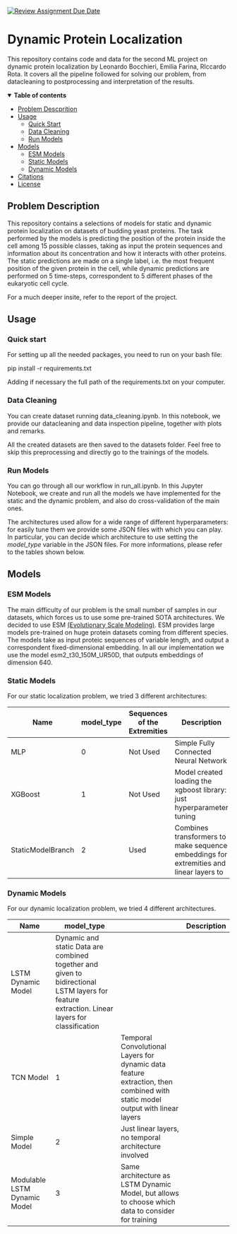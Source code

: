 [![Review Assignment Due Date](https://classroom.github.com/assets/deadline-readme-button-22041afd0340ce965d47ae6ef1cefeee28c7c493a6346c4f15d667ab976d596c.svg)](https://classroom.github.com/a/UDdkOEMs)

# Dynamic Protein Localization
This repository contains code and data for the second ML project on dynamic protein localization by Leonardo Bocchieri, Emilia Farina, RIccardo Rota. It covers all the pipeline followed for solving our problem, from datacleaning to postprocessing and interpretation of the results.

<details open><summary><b>Table of contents</b></summary>

- [Problem Descprition](#problem-description)
- [Usage](#usage)
  - [Quick Start](#quickstart)
  - [Data Cleaning](#data-cleaning)
  - [Run Models](#run-models)
- [Models](#models)
  - [ESM Models](#esm-models)
  - [Static Models](#static-models)
  - [Dynamic Models](#dynamic-models)
- [Citations](#citations)
- [License](#license)
</details>

## Problem Description <a name="problem-description"></a>

This repository contains a selections of models for static and dynamic protein localization on datasets of budding yeast proteins. The task performed by the models is predicting the position of the protein inside the cell among 15 possible classes, taking as input the protein sequences and information about its concentration and how it interacts with other proteins. 
The static predictions are made on a single label, i.e. the most frequent position of the given protein in the cell, while dynamic predictions are performed on 5 time-steps, correspondent to 5 different phases of the eukaryotic cell cycle. 

For a much deeper insite, refer to the report of the project.

## Usage <a name="usage"></a>

### Quick start <a name="quickstart"></a>

For setting up all the needed packages, you need to run on your bash file:

pip install -r requirements.txt

Adding if necessary the full path of the requirements.txt on your computer.

### Data Cleaning <a name="data-cleaning"></a>

You can create dataset running data_cleaning.ipynb. In this notebook, we provide our datacleaning and data inspection pipeline, together with plots and remarks.

All the created datasets are then saved to the datasets folder. Feel free to skip this preprocessing and directly go to the trainings of the models.

### Run Models <a name="run-models"></a>

You can go through all our workflow in run_all.ipynb. In this Jupyter Notebook, we create and run all the models we have implemented for the static and the dynamic problem, and also do cross-validation of the main ones.

The architectures used allow for a wide range of different hyperparameters: for easily tune them we provide some JSON files with which you can play. In particular, you can decide which architecture to use setting the _model_type_ variable in the JSON files. For more informations, please refer to the tables shown below.

## Models <a name="models"></a>

### ESM Models <a name="esm-models"></a>

The main difficulty of our problem is the small number of samples in our datasets, which forces us to use some pre-trained SOTA architectures. We decided to use ESM [(Evolutionary Scale Modeling)](https://esmatlas.com).
ESM provides large models pre-trained on huge protein datasets coming from different species. The models take as input proteic sequences of variable length, and output a correspondent fixed-dimensional embedding. In all our implementation we use the model esm2_t30_150M_UR50D, that outputs embeddings of dimension 640.

### Static Models <a name="static-models"></a>

For our static localization problem, we tried 3 different architectures:

| Name | model_type           | Sequences of the Extremities | Description  |
|-----------|---------------|---------|--------------|
| MLP    | 0       | Not Used  | Simple Fully Connected Neural Network |
| XGBoost   | 1         | Not Used | Model created loading the xgboost library: just hyperparameter tuning |
| StaticModelBranch    | 2 | Used  | Combines transformers to make sequence embeddings for extremities and linear layers to  |

### Dynamic Models <a name="dynamic-models"></a>

For our dynamic localization problem, we tried 4 different architectures.

| Name | model_type           |  | Description  |
|-----------|---------------|---------|--------------|
| LSTM Dynamic Model    | Dynamic and static Data are combined together and given to bidirectional LSTM layers for feature extraction. Linear layers for classification |
| TCN Model   | 1         | Temporal Convolutional Layers for dynamic data feature extraction, then combined with static model output with linear layers |
| Simple Model    | 2 | Just linear layers, no temporal architecture involved  |
| Modulable LSTM Dynamic Model    | 3 | Same architecture as LSTM Dynamic Model, but allows to choose which data to consider for training |